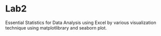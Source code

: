 # Lab2
Essential Statistics for Data Analysis using Excel  by various  visualization  technique using matplotlibrary and seaborn plot.
